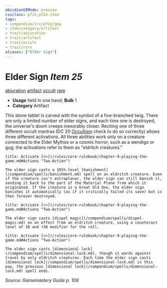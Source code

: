 ```yaml
---
obsidianUIMode: preview
cssclass: pf2e,pf2e-item
tags:
- compendium/src/pf2e/gmg
- item/category/artifact
- trait/abjuration
- trait/artifact
- trait/occult
- trait/rare
aliases: ["Elder Sign"]
---
```

# Elder Sign *Item 25*  
[abjuration](/rules/traits/abjuration.md)  [artifact](/rules/traits/artifact-gmg.md)  [occult](/rules/traits/occult.md)  [rare](/rules/traits/rare.md)  

- **Usage** held in one hand; **Bulk** 1
- **Category** Artifact

This stone tablet is carved with the symbol of a five-branched twig. There are only a limited number of elder signs, and each time one is destroyed, the universe's doom creeps inexorably closer. Reciting one of three different occult mantras (DC 20 [Occultism](/compendium/skills.md#Occultism) check to do so correctly) allows three different activations. All three abilities work only on a creature connected to the Elder Mythos or a cosmic horror, such as a wendigo or gug; the activations refer to them as "eldritch creatures."

```ad-embed-ability
title: Activate [>>](/rules/core-rulebook/chapter-9-playing-the-game.md#Actions "Two-Action")

The elder sign casts a 10th-level [banishment](/compendium/spells/banishment.md) spell on an eldritch creature. Even if the creature isn't extraplanar, the elder sign can still banish it, sending it back to the part of the Material Plane from which it originated. If the creature is a Great Old One, the elder sign banishes it automatically (as if it critically failed its save) but is then forever destroyed.
```

```ad-embed-ability
title: Activate [>>](/rules/core-rulebook/chapter-9-playing-the-game.md#Actions "Two-Action")

The elder sign casts [dispel magic](/compendium/spells/dispel-magic.md) on an effect from an eldritch creature, using a counteract level of 10 and +30 modifier for the roll.
```

```ad-embed-ability
title: Activate [>>](/rules/core-rulebook/chapter-9-playing-the-game.md#Actions "Two-Action")

The elder sign casts [dimensional lock](/compendium/spells/dimensional-lock.md), though it wards against travel by only eldritch creatures. Each time the elder sign casts [dimensional lock](/compendium/spells/dimensional-lock.md) in this way, the previous [dimensional lock](/compendium/spells/dimensional-lock.md) spell ends.
```

*Source: Gamemastery Guide p. 108*